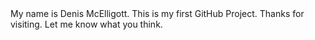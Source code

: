 <html>
<head>
<title><strong>Introduction</strong></title>
</head>

<body>
My name is Denis McElligott. This is my first GitHub Project. Thanks for visiting. Let me know what you think.
</body>


</html>
